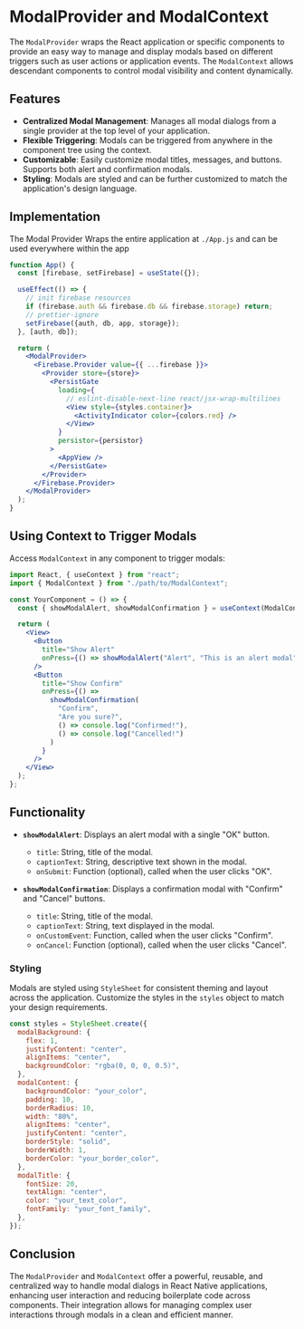 # ModalProvider and ModalContext

The `ModalProvider` wraps the React application or specific components to provide an easy way to manage and display modals based on different triggers such as user actions or application events. The `ModalContext` allows descendant components to control modal visibility and content dynamically.

## Features

- **Centralized Modal Management**: Manages all modal dialogs from a single provider at the top level of your application.
- **Flexible Triggering**: Modals can be triggered from anywhere in the component tree using the context.
- **Customizable**: Easily customize modal titles, messages, and buttons. Supports both alert and confirmation modals.
- **Styling**: Modals are styled and can be further customized to match the application's design language.

## Implementation

The Modal Provider Wraps the entire application at `./App.js` and can be used everywhere within the app

```jsx
function App() {
  const [firebase, setFirebase] = useState({});

  useEffect(() => {
    // init firebase resources
    if (firebase.auth && firebase.db && firebase.storage) return;
    // prettier-ignore
    setFirebase({auth, db, app, storage});
  }, [auth, db]);

  return (
    <ModalProvider>
      <Firebase.Provider value={{ ...firebase }}>
        <Provider store={store}>
          <PersistGate
            loading={
              // eslint-disable-next-line react/jsx-wrap-multilines
              <View style={styles.container}>
                <ActivityIndicator color={colors.red} />
              </View>
            }
            persistor={persistor}
          >
            <AppView />
          </PersistGate>
        </Provider>
      </Firebase.Provider>
    </ModalProvider>
  );
}
```

## Using Context to Trigger Modals

Access `ModalContext` in any component to trigger modals:

```jsx
import React, { useContext } from "react";
import { ModalContext } from "./path/to/ModalContext";

const YourComponent = () => {
  const { showModalAlert, showModalConfirmation } = useContext(ModalContext);

  return (
    <View>
      <Button
        title="Show Alert"
        onPress={() => showModalAlert("Alert", "This is an alert modal")}
      />
      <Button
        title="Show Confirm"
        onPress={() =>
          showModalConfirmation(
            "Confirm",
            "Are you sure?",
            () => console.log("Confirmed!"),
            () => console.log("Cancelled!")
          )
        }
      />
    </View>
  );
};
```

## Functionality

- **`showModalAlert`**: Displays an alert modal with a single "OK" button.

  - `title`: String, title of the modal.
  - `captionText`: String, descriptive text shown in the modal.
  - `onSubmit`: Function (optional), called when the user clicks "OK".

- **`showModalConfirmation`**: Displays a confirmation modal with "Confirm" and "Cancel" buttons.
  - `title`: String, title of the modal.
  - `captionText`: String, text displayed in the modal.
  - `onCustomEvent`: Function, called when the user clicks "Confirm".
  - `onCancel`: Function (optional), called when the user clicks "Cancel".

### Styling

Modals are styled using `StyleSheet` for consistent theming and layout across the application. Customize the styles in the `styles` object to match your design requirements.

```jsx
const styles = StyleSheet.create({
  modalBackground: {
    flex: 1,
    justifyContent: "center",
    alignItems: "center",
    backgroundColor: "rgba(0, 0, 0, 0.5)",
  },
  modalContent: {
    backgroundColor: "your_color",
    padding: 10,
    borderRadius: 10,
    width: "80%",
    alignItems: "center",
    justifyContent: "center",
    borderStyle: "solid",
    borderWidth: 1,
    borderColor: "your_border_color",
  },
  modalTitle: {
    fontSize: 20,
    textAlign: "center",
    color: "your_text_color",
    fontFamily: "your_font_family",
  },
});
```

## Conclusion

The `ModalProvider` and `ModalContext` offer a powerful, reusable, and centralized way to handle modal dialogs in React Native applications, enhancing user interaction and reducing boilerplate code across components. Their integration allows for managing complex user interactions through modals in a clean and efficient manner.
